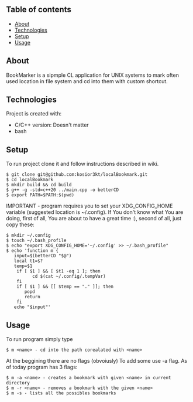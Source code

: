 ## Table of contents
* [About](#about)
* [Technologies](#technologies)
* [Setup](#setup)
* [Usage](#usage)

## About 
BookMarker is a sipmple CL application for UNIX systems to mark often used location in file system and cd into them with custom shortcut.
	
## Technologies
Project is created with:
* C/C++ version: Doesn't matter 
* bash 
	
## Setup
To run project clone it and follow instructions described in wiki.

```
$ git clone git@github.com:kosior3kt/localBookmark.git
$ cd localBookmark
$ mkdir build && cd build 
$ g++ -g -std=c++20 ../main.cpp -o betterCD
$ export PATH=$PATH:$(pwd)
```

IMPORTANT - program requires you to set your XDG_CONFIG_HOME variable (suggested location is ~/.config).
If You don't know what You are doing, first of all, You are about to have a great time :), second of all, just copy these:
```
$ mkdir ~/.config
$ touch ~/.bash_profile
$ echo "export XDG_CONFIG_HOME='~/.config' >> ~/.bash_profile"
$ echo 'function m {
   input=$(betterCD "$@")
   local t1=$?
   temp=$1
    if [ $1 ] && [ $t1 -eq 1 ]; then
          cd $(cat ~/.config/.tempVar)
    fi 
    if [ $1 ] && [[ $temp == "." ]]; then
       popd
       return
    fi
   echo "$input"'
```

## Usage
To run program simply type 
```
$ m <name> - cd into the path corealated with <name>
```
At the beggining there are no flags (obvoiusly)
To add some use -a flag.
As of today program has 3 flags:
```
$ m -a <name> - creates a bookmark with given <name> in current directory 
$ m -r <name> - removes a bookmark with the given <name>
$ m -s - lists all the possibles bookmarks
```
